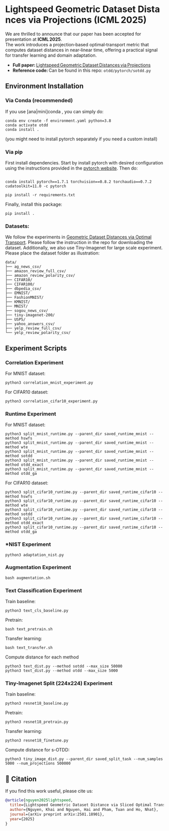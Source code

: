 # Lightspeed Geometric Dataset Distances via Projections (ICML 2025)

We are thrilled to announce that our paper has been accepted for presentation at **ICML 2025**.  
The work introduces a projection‑based optimal‑transport metric that computes dataset distances in near‑linear time, offering a practical signal for transfer learning and domain adaptation.

- **Full paper:** [Lightspeed Geometric Dataset Distances via Projections](https://arxiv.org/abs/2501.18901)
- **Reference code:** Can be found in this repo: `otdd/pytorch/sotdd.py`

## Environment Installation

### Via Conda (recommended)

If you use [ana|mini]conda , you can simply do:

```
conda env create -f environment.yaml python=3.8
conda activate otdd
conda install .
```

(you might need to install pytorch separately if you need a custom install)

### Via pip

First install dependencies. Start by install pytorch with desired configuration using the instructions provided in the [pytorch website](https://pytorch.org/get-started/locally/). Then do:
```

conda install pytorch==1.7.1 torchvision==0.8.2 torchaudio==0.7.2 cudatoolkit=11.0 -c pytorch

pip install -r requirements.txt
```
Finally, install this package:
```
pip install .
```


### Datasets:
We follow the experiments in [Geometric Dataset Distances via Optimal Transport](https://github.com/microsoft/otdd). Please follow the instruction in the repo for downloading the dataset. Additionally, we also use Tiny-Imagenet for large scale experiment. Please place the dataset folder as illustration:
```
data/
├── ag_news_csv/
├── amazon_review_full_csv/
├── amazon_review_polarity_csv/
├── CIFAR10/
├── CIFAR100/
├── dbpedia_csv/
├── EMNIST/
├── FashionMNIST/
├── KMNIST/
├── MNIST/
├── sogou_news_csv/
├── tiny-imagenet-200/
├── USPS/
├── yahoo_answers_csv/
├── yelp_review_full_csv/
└── yelp_review_polarity_csv/ 
```

## Experiment Scripts

### Correlation Experiment

For MNIST dataset:
```
python3 correlation_mnist_experiment.py
```

For CIFAR10 dataset:
```
python3 correlation_cifar10_experiment.py
```

### Runtime Experiment

For MNIST dataset:
```
python3 split_mnist_runtime.py --parent_dir saved_runtime_mnist --method hswfs
python3 split_mnist_runtime.py --parent_dir saved_runtime_mnist --method wte
python3 split_mnist_runtime.py --parent_dir saved_runtime_mnist --method sotdd
python3 split_mnist_runtime.py --parent_dir saved_runtime_mnist --method otdd_exact
python3 split_mnist_runtime.py --parent_dir saved_runtime_mnist --method otdd_ga
```

For CIFAR10 dataset:
```
python3 split_cifar10_runtime.py --parent_dir saved_runtime_cifar10 --method hswfs
python3 split_cifar10_runtime.py --parent_dir saved_runtime_cifar10 --method wte
python3 split_cifar10_runtime.py --parent_dir saved_runtime_cifar10 --method sotdd
python3 split_cifar10_runtime.py --parent_dir saved_runtime_cifar10 --method otdd_exact
python3 split_cifar10_runtime.py --parent_dir saved_runtime_cifar10 --method otdd_ga
```

### *NIST Experiment
```
python3 adaptation_nist.py
```

### Augmentation Experiment
```
bash augmentation.sh
```

### Text Classification Experiment

Train baseline:
```
python3 text_cls_baseline.py
```

Pretrain:
```
bash text_pretrain.sh
```

Transfer learning:
```
bash text_transfer.sh
```

Compute distance for each method
```
python3 text_dist.py --method sotdd --max_size 50000
python3 text_dist.py --method otdd --max_size 5000
```


### Tiny-Imagenet Split (224x224) Experiment

Train baseline:
```
python3 resnet18_baseline.py
```

Pretrain:
```
python3 resnet18_pretrain.py
```

Transfer learning:
```
python3 resnet18_finetune.py
```

Compute distance for s-OTDD:
```
python3 tiny_image_dist.py --parent_dir saved_split_task --num_samples 5000 --num_projections 500000
```

## 📑 Citation

If you find this work useful, please cite us:

```bibtex
@article{nguyen2025lightspeed,
  title={Lightspeed Geometric Dataset Distance via Sliced Optimal Transport},
  author={Nguyen, Khai and Nguyen, Hai and Pham, Tuan and Ho, Nhat},
  journal={arXiv preprint arXiv:2501.18901},
  year={2025}
}
